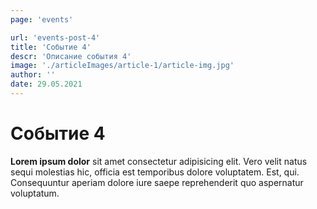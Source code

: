 ```yaml
---
page: 'events'

url: 'events-post-4'
title: 'Событие 4'
descr: 'Описание события 4'
image: './articleImages/article-1/article-img.jpg'
author: ''
date: 29.05.2021
---
```


# Событие 4

**Lorem ipsum dolor**
sit amet consectetur adipisicing elit. Vero velit natus sequi molestias hic, officia est temporibus dolore voluptatem. Est, qui. Consequuntur aperiam dolore iure saepe reprehenderit quo aspernatur voluptatum.
